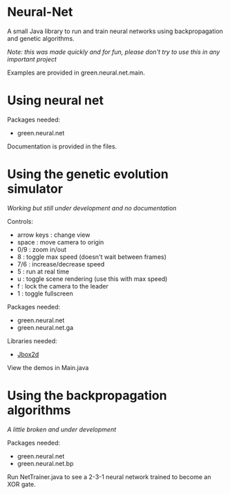 # Neural-Net
A small Java library to run and train neural networks using backpropagation and genetic algorithms.

*Note: this was made quickly and for fun, please don't try to use this in any important project*

Examples are provided in green.neural.net.main.

# Using neural net
Packages needed:
- green.neural.net

Documentation is provided in the files.

# Using the genetic evolution simulator
*Working but still under development and no documentation*

Controls:
- arrow keys : change view
- space : move camera to origin
- 0/9 : zoom in/out
- 8 : toggle max speed (doesn't wait between frames)
- 7/6 : increase/decrease speed
- 5 : run at real time
- u : toggle scene rendering (use this with max speed)
- f : lock the camera to the leader
- 1 : toggle fullscreen

Packages needed:
- green.neural.net
- green.neural.net.ga

Libraries needed:
- [Jbox2d](https://github.com/jbox2d/jbox2d)

View the demos in Main.java

# Using the backpropagation algorithms
*A little broken and under development*

Packages needed:
- green.neural.net
- green.neural.net.bp

Run NetTrainer.java to see a 2-3-1 neural network trained to become an XOR gate.
